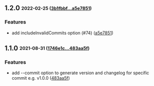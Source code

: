 ## **1.2.0** <sub><sup>2022-02-25 ([3b1fbbf...a5e7851](https://github.com/qoomon/git-conventional-commits/compare/3b1fbbf...a5e7851?diff=split))</sup></sub>

### Features
*  add includeInvalidCommits option \(\#74\) ([a5e7851](https://github.com/qoomon/git-conventional-commits/commit/a5e7851))


## **1.1.0** <sub><sup>2021-08-31 ([1746e1c...483aa5f](https://github.com/qoomon/git-conventional-commits/compare/1746e1c...483aa5f?diff=split))</sup></sub>

### Features
*  add \-\-commit option to generate version and changelog for specific commit e\.g\. v1\.0\.0 ([483aa5f](https://github.com/qoomon/git-conventional-commits/commit/483aa5f))
